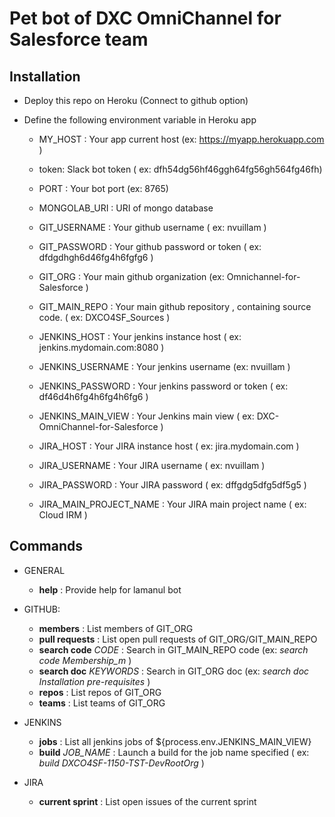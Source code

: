 # Pet bot of DXC OmniChannel for Salesforce team

## Installation

- Deploy this repo on Heroku (Connect to github option)

- Define the following environment variable in Heroku app


  - MY_HOST : Your app current host (ex: https://myapp.herokuapp.com )
  - token: Slack bot token ( ex: dfh54dg56hf46ggh64fg56gh564fg46fh)
  - PORT : Your bot port (ex: 8765)
  
  - MONGOLAB_URI : URI of mongo database 

  - GIT_USERNAME : Your github username ( ex: nvuillam )
  - GIT_PASSWORD : Your github password or token ( ex: dfdgdhgh6d46fg4h6fgfg6 )

  - GIT_ORG : Your main github organization  (ex: Omnichannel-for-Salesforce )
  - GIT_MAIN_REPO : Your main github repository , containing source code. ( ex: DXCO4SF_Sources )

  - JENKINS_HOST : Your jenkins instance host ( ex: jenkins.mydomain.com:8080 )
  - JENKINS_USERNAME : Your jenkins username (ex: nvuillam )
  - JENKINS_PASSWORD : Your jenkins password or token ( ex: df46d4h6fg4h6fg4h6fg6 )

  - JENKINS_MAIN_VIEW : Your Jenkins main view ( ex: DXC-OmniChannel-for-Salesforce )

  - JIRA_HOST : Your JIRA instance host ( ex: jira.mydomain.com )
  - JIRA_USERNAME : Your JIRA username ( ex: nvuillam )
  - JIRA_PASSWORD : Your JIRA password ( ex: dffgdg5dfg5df5g5 )

  - JIRA_MAIN_PROJECT_NAME : Your JIRA main project name ( ex: Cloud IRM )

## Commands

- GENERAL
  - **help** : Provide help for lamanul bot

- GITHUB:
  - **members** : List members of GIT_ORG
  - **pull requests** : List open pull requests of GIT_ORG/GIT_MAIN_REPO
  - **search code** _CODE_ : Search in GIT_MAIN_REPO code (ex: _search code Membership_m_ )
  - **search doc** _KEYWORDS_ : Search in GIT_ORG doc (ex: _search doc Installation pre-requisites_ )
  - **repos** : List repos of GIT_ORG
  - **teams** : List teams of GIT_ORG

- JENKINS
  - **jobs** : List all jenkins jobs of ${process.env.JENKINS_MAIN_VIEW}
  - **build** _JOB_NAME_ : Launch a build for the job name specified ( ex: _build DXCO4SF-1150-TST-DevRootOrg_ )

- JIRA
  - **current sprint** : List open issues of the current sprint
